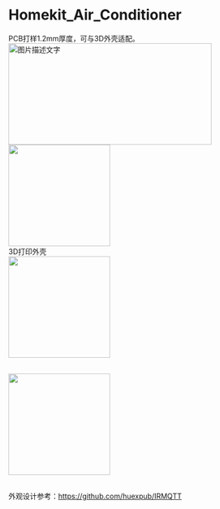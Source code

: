 # Homekit_Air_Conditioner
PCB打样1.2mm厚度，可与3D外壳适配。
<br><img src="https://github.com/LouisLee985/Homekit-Air-Conditioner/blob/main/hardware/AC_IR_Homekit_5V1A_3.0_0402/AC_IR_Homekit_5V1A_3.0_0402.jpg" width="400" height="200" alt="图片描述文字"/>
<br>
<img src="https://github.com/LouisLee985/Homekit-Air-Conditioner/blob/main/hardware/AC_IR_Homekit_5V1A_3.0_0402/IMG_1000.jpg" width="200" height="200"/>
<br>3D打印外壳
<br><img src="https://github.com/LouisLee985/Homekit-Air-Conditioner/blob/main/hardware/AC_IR_Homekit_5V1A_3.0_0402/IMG_1001.jpg" width="200" height="200"/>

<br><img src="https://github.com/LouisLee985/Homekit-Air-Conditioner/blob/main/hardware/AC_IR_Homekit_5V1A_3.0_0402/IMG_1002.jpg" width="200" height="200"/>

<br>外观设计参考：https://github.com/huexpub/IRMQTT
